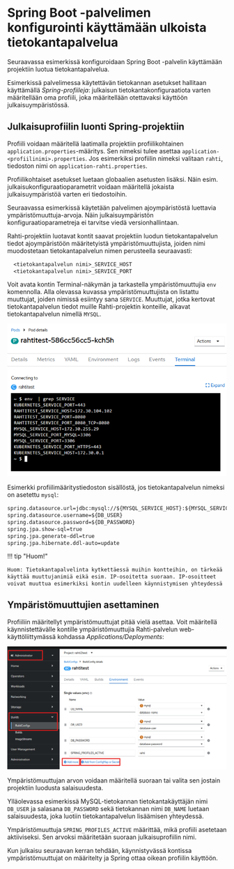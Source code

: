 # Spring Boot -palvelimen konfigurointi käyttämään ulkoista tietokantapalvelua

Seuraavassa esimerkissä konfiguroidaan Spring Boot -palvelin käyttämään projektiin luotua tietokantapalvelua.

Esimerkissä palvelimessa käytettävän tietokannan asetukset hallitaan käyttämällä _Spring-profiileja_: julkaisun tietokantakonfiguraatiota varten määritellään oma profiili, joka määritellään otettavaksi käyttöön julkaisuympäristössä.

## Julkaisuprofiilin luonti Spring-projektiin

Profiili voidaan määritellä laatimalla projektiin profiilikohtainen `application.properties`-määritys. Sen nimeksi tulee asettaa `application-<profiilinimi>.properties`. Jos esimerkiksi profiilin nimeksi valitaan `rahti`, tiedoston nimi on `application-rahti.properties`.

Profiilikohtaiset asetukset luetaan globaalien asetusten lisäksi. Näin esim. julkaisukonfiguraatioparametrit voidaan määritellä jokaista julkaisuympäristöä varten eri tiedostoihin.

Seuraavassa esimerkissä käytetään palvelimen ajoympäristöstä luettavia ympäristömuuttuja-arvoja. Näin julkaisuympäristön konfiguraatioparametreja ei tarvitse viedä versionhallintaan.

Rahti-projektiin luotavat kontit saavat projektiin luodun tietokantapalvelun tiedot ajoympäristöön määritetyistä ympäristömuuttujista, joiden nimi muodostetaan tietokantapalvelun nimen perusteella seuraavasti:
``` { .yaml .no-copy }
  <tietokantapalvelun nimi>_SERVICE_HOST
  <tietokantapalvelun nimi>_SERVICE_PORT
```  

Voit avata kontin Terminal-näkymän ja tarkastella ympäristömuuttujia `env` komennolla. Alla olevassa kuvassa ympäristömuuttujista on listattu muuttujat, joiden nimissä esiintyy sana `SERVICE`. Muuttujat, jotka kertovat tietokantapalvelun tiedot muille Rahti-projektin konteille, alkavat tietokantapalvelun nimellä `MYSQL`.

![](img/rahti_pod_env_example.png)

Esimerkki profiilimääritystiedoston sisällöstä, jos tietokantapalvelun nimeksi on asetettu `mysql`:
```
spring.datasource.url=jdbc:mysql://${MYSQL_SERVICE_HOST}:${MYSQL_SERVICE_PORT}/${DB_NAME}
spring.datasource.username=${DB_USER}
spring.datasource.password=${DB_PASSWORD}
spring.jpa.show-sql=true
spring.jpa.generate-ddl=true
spring.jpa.hibernate.ddl-auto=update
```

!!! tip "Huom!"

    Huom: Tietokantapalvelinta kytkettäessä muihin kontteihin, on tärkeää käyttää muuttujanimiä eikä esim. IP-osoitetta suoraan. IP-osoitteet voivat muuttua esimerkiksi kontin uudelleen käynnistymisen yhteydessä

## Ympäristömuuttujien asettaminen

Profiiliin määritellyt ympäristömuuttujat pitää vielä asettaa. Voit määritellä käynnistettävälle kontille ympäristömuuttujia Rahti-palvelun web-käyttöliittymässä kohdassa _Applications/Deployments_:

![](img/rahti_deployment_config_env_variables.png)

Ympäristömuuttujan arvon voidaan määritellä suoraan tai valita sen jostain projektiin luodusta salaisuudesta. 

Ylläolevassa esimerkissä MySQL-tietokannan tietokantakäyttäjän nimi `DB_USER` ja salasana `DB_PASSWORD` sekä tietokannan nimi `DB_NAME` luetaan salaisuudesta, joka luotiin tietokantapalvelun lisäämisen yhteydessä. 

Ympäristömuuttuja `SPRING_PROFILES_ACTIVE` määrittää, mikä profiili asetetaan aktiiviseksi. Sen arvoksi määritetään suoraan julkaisuprofiilin nimi.  

Kun julkaisu seuraavan kerran tehdään, käynnistyvässä kontissa ympäristömuuttujat on määritelty ja Spring ottaa oikean profiilin käyttöön.

